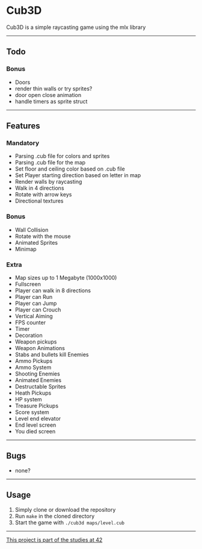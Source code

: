 # Cub3D
Cub3D is a simple raycasting game using the mlx library

---
## Todo
### Bonus
- Doors
- render thin walls or try sprites?
- door open close animation
- handle timers as sprite struct

---
## Features
### Mandatory
- Parsing .cub file for colors and sprites
- Parsing .cub file for the map
- Set floor and ceiling color based on .cub file
- Set Player starting direction based on letter in map
- Render walls by raycasting
- Walk in 4 directions
- Rotate with arrow keys
- Directional textures
### Bonus
- Wall Collision
- Rotate with the mouse
- Animated Sprites
- Minimap
### Extra
- Map sizes up to 1 Megabyte (1000x1000)
- Fullscreen
- Player can walk in 8 directions
- Player can Run
- Player can Jump
- Player can Crouch
- Vertical Aiming
- FPS counter
- Timer
- Decoration
- Weapon pickups
- Weapon Animations
- Stabs and bullets kill Enemies
- Ammo Pickups
- Ammo System
- Shooting Enemies
- Animated Enemies
- Destructable Sprites
- Heath Pickups
- HP system
- Treasure Pickups
- Score system
- Level end elevator
- End level screen
- You died screen

---
## Bugs
- none?

---
## Usage
1. Simply clone or download the repository
2. Run `make` in the cloned directory
3. Start the game with `./cub3d maps/level.cub`

---
[This project is part of the studies at 42](https://42.fr/en/homepage/)
